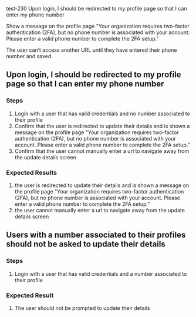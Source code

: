 test-230
Upon login, I should be redirected to my profile page so that I can enter my phone number

Show a message on the profile page "Your organization requires two-factor authentication (2FA), but no phone number is associated with your account. Please enter a valid phone number to complete the 2FA setup.”

The user can’t access another URL until they have entered their phone number and saved.


## Upon login, I should be redirected to my profile page so that I can enter my phone number
### Steps
1. Login with a user that has valid credentials and no number associated to their profile
2. Confirm that the user is redirected to update their details and is shown a message on the profile page "Your organization requires two-factor authentication (2FA), but no phone number is associated with your account. Please enter a valid phone number to complete the 2FA setup.”
3. Confirm that the user cannot manually enter a url to navigate away from the update details screen

### Expected Results
1. the user is redirected to update their details and is shown a message on the profile page "Your organization requires two-factor authentication (2FA), but no phone number is associated with your account. Please enter a valid phone number to complete the 2FA setup.”
2. the user cannot manually enter a url to navigate away from the update details screen

## Users with a number associated to their profiles should not be asked to update their details
### Steps
1. Login with a user that has valid credentials and a number associated to their profile

### Expected Result
1. The user should not be prompted to update their details